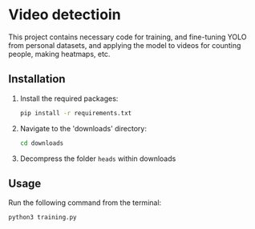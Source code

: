 # Video detectioin

This project contains necessary code for training, and fine-tuning YOLO from personal datasets, and applying the model to videos for counting people, making heatmaps, etc. 

## Installation

1. Install the required packages:

    ```bash
    pip install -r requirements.txt
    ```

2. Navigate to the 'downloads' directory:

    ```bash
    cd downloads
    ```

3. Decompress the folder `heads` within downloads

## Usage

Run the following command from the terminal:

```bash
python3 training.py


